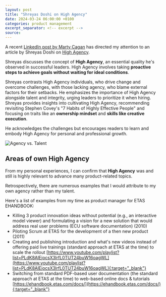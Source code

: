 ```yaml
---
layout: post
title: "Shreyas Doshi on High Agency"
date: 2024-03-24 06:00:00 +0100
categories: product management
excerpt_separator: <!-- excerpt -->
source: 
---
```


A recent [LinkedIn post by Marty Cagan](https://www.linkedin.com/feed/update/urn:li:activity:7176977920006004736?updateEntityUrn=urn%3Ali%3Afs_feedUpdate%3A%28V2%2Curn%3Ali%3Aactivity%3A7176977920006004736%29) has directed my attention to an article by Shreyas Doshi on [High Agency](https://www.linkedin.com/pulse/high-agency-its-importance-how-cultivate-shreyas-doshi/?trackingId=1rrpWdiIjtFki%2BgoU0yqHw%3D%3D). 

Shreyas discusses the concept of **High Agency**, an essential quality he's observed in successful leaders. High Agency involves taking **proactive steps to achieve goals without waiting for ideal conditions**. 

Shreyas contrasts High Agency individuals, who drive change and overcome challenges, with those lacking agency, who blame external factors for their setbacks. He emphasizes the importance of High Agency alongside talent and integrity, urging leaders to prioritize it when hiring. Shreyas provides insights into cultivating High Agency, recommending revisiting Stephen Covey's "7 Habits of Highly Effective People" and focusing on traits like an **ownership mindset** and **skills like creative execution**. 

He acknowledges the challenges but encourages readers to learn and embody High Agency for personal and professional growth.

![Agency vs. Talent](https://media.licdn.com/dms/image/C5612AQHzYzJpBl3_kw/article-cover_image-shrink_720_1280/0/1593369565663?e=1717027200&v=beta&t=D0Z_ZEMCiVvvoHRDG121dPzXkj29gKHCRCbsIlJfrvg)

## Areas of own High Agency

From my personal experiences, I can confirm that **High Agency** was and still is highly relevant to advance many product-related topics. 

Retrospectively, there are numerous examples that I would attribute to my own agency rather than my talent. 

Here's a list of examples from my time as product manager for ETAS EHANDBOOK: 

* Killing 3 product innovation ideas without potential (e.g., an interactive model viewer) and formulating a vision for a new solution that would address real user problems (ECU software documentation) (2010)
* Piloting Scrum at ETAS for the development of a then new product (2011)
* Creating and publishing introduction and what's new videos instead of offering paid live trainings (standard approach at ETAS at the time) to scale the rollout [https://www.youtube.com/playlist?list=PLdK8AlEjocsX3lrfL0TUT24buW16oagWL](https://www.youtube.com/playlist?list=PLdK8AlEjocsX3lrfL0TUT24buW16oagWL){:target="_blank"}
* Switching from standard PDF-based user documentation (the standard approach at ETAS at the time) to web-based online docs & tutorials [https://ehandbook.etas.com/docs/](https://ehandbook.etas.com/docs/){:target="_blank"}
